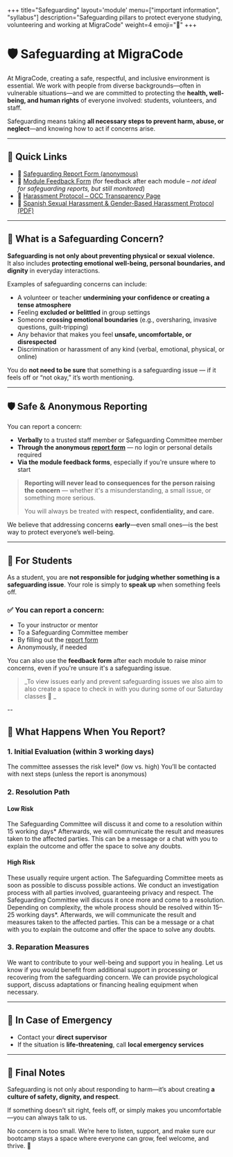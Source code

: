 +++
title="Safeguarding"
layout='module'
menu=["important information", "syllabus"]
description="Safeguarding pillars to protect everyone studying, volunteering and working at MigraCode"
weight=4
emoji="🛟"
+++


# 🛡️ Safeguarding at MigraCode

At MigraCode, creating a safe, respectful, and inclusive environment is essential. We work with people from diverse backgrounds—often in vulnerable situations—and we are committed to protecting the **health, well-being, and human rights** of everyone involved: students, volunteers, and staff.

Safeguarding means taking **all necessary steps to prevent harm, abuse, or neglect**—and knowing how to act if concerns arise.

---

## 📌 Quick Links

- 📄 [Safeguarding Report Form (anonymous)](https://airtable.com/appbRpCtQ1p9CP6Jd/pagKhq5AcdhGlzpY4/form)
- 💬 [Module Feedback Form](#) (for feedback after each module – *not ideal for safeguarding reports, but still monitored*)
- 🧾 [Harassment Protocol – OCC Transparency Page](https://openculturalcenter.org/transparency/)
- 📘 [Spanish Sexual Harassment & Gender-Based Harassment Protocol (PDF)](https://drive.google.com/file/d/1GFW7af4u_1MdmTE6IHve4ggxMqeK25m7/view?usp=sharing)

---

## 🧠 What is a Safeguarding Concern?

**Safeguarding is not only about preventing physical or sexual violence.**  
It also includes **protecting emotional well-being, personal boundaries, and dignity** in everyday interactions.

Examples of safeguarding concerns can include:

- A volunteer or teacher **undermining your confidence or creating a tense atmosphere**
- Feeling **excluded or belittled** in group settings
- Someone **crossing emotional boundaries** (e.g., oversharing, invasive questions, guilt-tripping)
- Any behavior that makes you feel **unsafe, uncomfortable, or disrespected**
- Discrimination or harassment of any kind (verbal, emotional, physical, or online)

You do **not need to be sure** that something is a safeguarding issue — if it feels off or “not okay,” it’s worth mentioning.

---

## 🛡️ Safe & Anonymous Reporting

You can report a concern:
- **Verbally** to a trusted staff member or Safeguarding Committee member
- **Through the anonymous [report form](https://airtable.com/appbRpCtQ1p9CP6Jd/pagKhq5AcdhGlzpY4/form)** — no login or personal details required
- **Via the module feedback forms**, especially if you're unsure where to start

> **Reporting will never lead to consequences for the person raising the concern** — whether it's a misunderstanding, a small issue, or something more serious.  
>  
> You will always be treated with **respect, confidentiality, and care.**

We believe that addressing concerns **early**—even small ones—is the best way to protect everyone’s well-being.

---

## 🧍 For Students

As a student, you are **not responsible for judging whether something is a safeguarding issue**. Your role is simply to **speak up** when something feels off.

### ✅ You can report a concern:
- To your instructor or mentor
- To a Safeguarding Committee member
- By filling out the [report form](https://airtable.com/appbRpCtQ1p9CP6Jd/shrz8nmrNMu4K71lo)
- Anonymously, if needed

You can also use the **feedback form** after each module to raise minor concerns, even if you're unsure it's a safeguarding issue.

> _To view issues early and prevent safeguarding issues we also aim to also create a space to check in with you during some of our Saturday classes 🌱 _


--

## 🔎 What Happens When You Report?


### 1. Initial Evaluation (within 3 working days)
The committee assesses the risk level* (low vs. high)
You’ll be contacted with next steps (unless the report is anonymous)

### 2. Resolution Path
#### Low Risk
The Safeguarding Committee will discuss it and come to a resolution within 15 working days*
Afterwards, we will communicate the result and measures taken to the affected parties. This can be a message or a chat with you to explain the outcome and offer the space to solve any doubts.

#### High Risk
These usually require urgent action. The Safeguarding Committee meets as soon as possible to discuss possible actions.
We conduct an investigation process with all parties involved, guaranteeing privacy and respect.
The Safeguarding Committee will discuss it once more and come to a resolution.
Depending on complexity, the whole process should be resolved within 15–25 working days*.
Afterwards, we will communicate the result and measures taken to the affected parties. This can be a message or a chat with you to explain the outcome and offer the space to solve any doubts.

### 3. Reparation Measures
We want to contribute to your well-being and support you in healing. Let us know if you would benefit from additional support in processing or recovering from the safeguarding concern. We can provide psychological support, discuss adaptations or financing healing equipment when necessary.


---

## 🧯 In Case of Emergency

- Contact your **direct supervisor**
- If the situation is **life-threatening**, call **local emergency services**

---

## 🌱 Final Notes

Safeguarding is not only about responding to harm—it’s about creating **a culture of safety, dignity, and respect**.

If something doesn’t sit right, feels off, or simply makes you uncomfortable—you can always talk to us.

No concern is too small. We’re here to listen, support, and make sure our bootcamp stays a space where everyone can grow, feel welcome, and thrive. 💛


